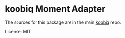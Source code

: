 koobiq Moment Adapter
=======

The sources for this package are in the main [koobiq](https://github.com/koobiq/angular-components) repo.

License: MIT
